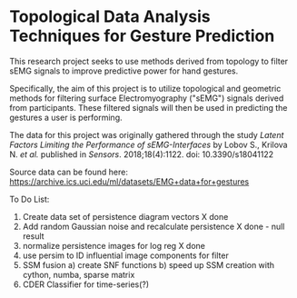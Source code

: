 # Topological Data Analysis Techniques for Gesture Prediction

This research project seeks to use methods derived from topology to filter sEMG signals to improve predictive power for hand gestures.

Specifically, the aim of this project is to utilize topological and geometric methods for filtering surface Electromyography ("sEMG") signals derived from participants. These filtered signals will then be used in predicting the gestures a user is performing.


The data for this project was originally gathered through the study *Latent Factors Limiting the Performance of sEMG-Interfaces* by Lobov S., Krilova N. *et al.* published in *Sensors*. 2018;18(4):1122. doi: 10.3390/s18041122




Source data can be found here: https://archive.ics.uci.edu/ml/datasets/EMG+data+for+gestures


To Do List:
1) Create data set of persistence diagram vectors X done
2) Add random Gaussian noise and recalculate persistence X done - null result
3) normalize persistence images for log reg X done
4) use persim to ID influential image components for filter
5) SSM fusion
    a) create SNF functions
    b) speed up SSM creation with cython, numba, sparse matrix
6) CDER Classifier for time-series(?)
